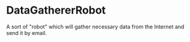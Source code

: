 # DataGathererRobot
A sort of "robot" which will gather necessary data from the Internet and send it by email.

